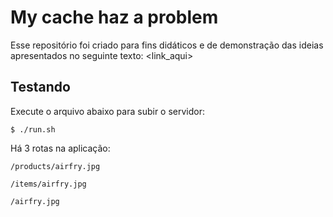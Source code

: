 # My cache haz a problem

Esse repositório foi criado para fins didáticos e de demonstração das ideias apresentados no seguinte texto: <link_aqui>

## Testando

Execute o arquivo abaixo para subir o servidor:

```
$ ./run.sh
```

Há 3 rotas na aplicação:

`/products/airfry.jpg`

`/items/airfry.jpg`

`/airfry.jpg`
